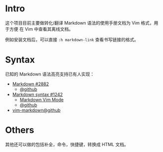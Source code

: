 
# Intro

这个项目目前主要做转化/翻译 Markdown 语法的使用手册文档为 Vim 格式，用于方便
在 Vim 中查看其离线文档。

例如安装文档后，可以直接 `:h markdown-link` 查看书写链接的格式。

# Syntax
已知的 Markdown 语法高亮支持已有人实现：

* [Markdown #2882](http://www.vim.org/scripts/script.php?script_id=2882)
    * [@github](https://github.com/hallison/vim-markdown)
* [Markdown syntax #1242](http://www.vim.org/scripts/script.php?script_id=1242)
    * [Markdown Vim Mode](http://plasticboy.com/markdown-vim-mode/)
    * [@github](https://github.com/plasticboy/vim-markdown)
* [vim-markdown@github](https://github.com/tpope/vim-markdown)

# Others
其他还可以做的包括补全，命令，快捷键，转换成 HTML 文档。
